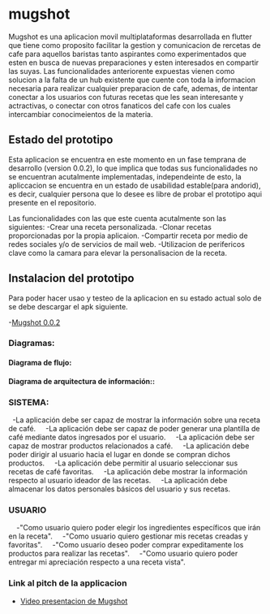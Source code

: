 # mugshot

Mugshot es una aplicacion movil multiplataformas desarrollada en flutter que tiene como proposito facilitar la gestion y comunicacion de rercetas de 
cafe para aquellos baristas tanto aspirantes como experimentados que esten en busca de nuevas preparaciones y esten interesados en compartir las suyas. Las funcionalidades anteriorente expuestas vienen como solucion a la falta de un hub existente que cuente con toda la informacion necesaria para realizar cualquier preparacion de cafe, ademas, de intentar conectar a los usuarios con futuras recetas que les sean interesante y actractivas, o conectar con otros fanaticos del cafe con los cuales intercambiar conocimeientos de la materia. 



## Estado del prototipo
Esta aplicacion se encuentra en este momento en un fase temprana de desarrollo (version 0.0.2), lo que implica que todas sus funcionalidades no se encuentran acutalmente implementadas, independeinte de esto, la apliccacion se encuentra en un estado de usabilidad estable(para andorid), es decir, cualquier persona que lo desee es libre de probar el prototipo aqui presente en el repositorio.

Las funcionalidades con las que este cuenta acutalmente son las siguientes: 
-Crear una receta personalizada.
-Clonar recetas proporcionadas por la propia aplicaion.
-Compartir receta por medio de redes sociales y/o de servicios de mail web.
-Utilizacion de perifericos clave como la camara para elevar la personalisacion de la receta.


## Instalacion del prototipo
Para poder hacer usao y testeo de la aplicacion en su estado actual solo de se debe descargar el apk siguiente.

-[Mugshot 0.0.2](https://github.com/chewylardo/Mugshot/blob/main/cl.spchewy.mugshot.apk)

### Diagramas:
#### Diagrama de flujo:

#### Diagrama de arquitectura de información::




### SISTEMA:

    -La aplicación debe ser capaz de mostrar la información sobre una receta de café.
    -La aplicación debe ser capaz de poder generar una plantilla de café mediante datos ingresados por el usuario.
    -La aplicación debe ser capaz de mostrar productos relacionados a café.
    -La aplicación debe poder dirigir al usuario hacia el lugar en donde se compran dichos productos.
    -La aplicación debe permitir al usuario seleccionar sus recetas de café favoritas.
    -La aplicación debe mostrar la información respecto al usuario ideador de las recetas.
    -La aplicación debe almacenar los datos personales básicos del usuario y sus recetas.
### USUARIO

    -"Como usuario quiero poder elegir los ingredientes específicos que irán en la receta".
    -"Como usuario quiero gestionar mis recetas creadas y favoritas".
    -"Como usuario deseo poder comprar expeditamente los productos para realizar las recetas".
    -"Como usuario quiero poder entregar mi apreciación respecto a una receta vista".



### Link al pitch de la applicacion

- [Video presentacion de Mugshot](https://youtu.be/_Lp05n64REs)

